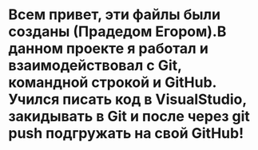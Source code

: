 # Всем привет, эти файлы были созданы (Прадедом Егором).В данном проекте я работал и взаимодействовал с Git, командной строкой и GitHub. Учился писать код в VisualStudio, закидывать в Git и после через git push подгружать на свой GitHub!  #